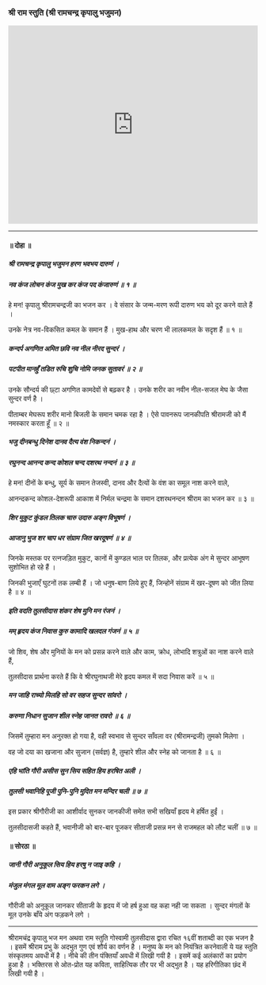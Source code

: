 ### श्री राम स्तुति (श्री रामचन्द्र कृपालु भजुमन)

<iframe width="100%" height="400px" src="https://www.youtube.com/embed/LdhwFVKFvB4" title="YouTube video player" frameborder="0" allow="accelerometer; autoplay; clipboard-write; encrypted-media; gyroscope; picture-in-picture" allowfullscreen></iframe>

---

#### ॥ दोहा ॥

##### श्री रामचन्द्र कृपालु भजुमन हरण भवभय दारुणं ।
##### नव कंज लोचन कंज मुख कर कंज पद कंजारुणं ॥ १ ॥

हे मन! कृपालु श्रीरामचन्द्रजी का भजन कर । वे संसार के जन्म-मरण रूपी दारुण भय को दूर करने वाले हैं ।

उनके नेत्र नव-विकसित कमल के समान हैं । मुख-हाथ और चरण भी लालकमल के सदृश हैं ॥ १ ॥

##### कन्दर्प अगणित अमित छवि नव नील नीरद सुन्दरं ।
##### पटपीत मानहुँ तडित रुचि शुचि नोमि जनक सुतावरं ॥ २ ॥

उनके सौन्दर्य की छ्टा अगणित कामदेवों से बढ़कर है । उनके शरीर का नवीन नील-सजल मेघ के जैसा सुन्दर वर्ण है ।

पीताम्बर मेघरूप शरीर मानो बिजली के समान चमक रहा है । ऐसे पावनरूप जानकीपति श्रीरामजी को मैं नमस्कार करता हूँ ॥ २ ॥

##### भजु दीनबन्धु दिनेश दानव दैत्य वंश निकन्दनं ।
##### रघुनन्द आनन्द कन्द कोशल चन्द दशरथ नन्दनं ॥ ३ ॥

हे मन! दीनों के बन्धु, सूर्य के समान तेजस्वी, दानव और दैत्यों के वंश का समूल नाश करने वाले,

आनन्दकन्द कोशल-देशरूपी आकाश में निर्मल चन्द्रमा के समान दशरथनन्दन श्रीराम का भजन कर ॥ ३ ॥

##### शिर मुकुट कुंडल तिलक चारु उदारु अङ्ग विभूषणं ।
##### आजानु भुज शर चाप धर संग्राम जित खरदूषणं ॥ ४ ॥

जिनके मस्तक पर रत्नजड़ित मुकुट, कानों में कुण्डल भाल पर तिलक, और प्रत्येक अंग मे सुन्दर आभूषण सुशोभित हो रहे हैं ।

जिनकी भुजाएँ घुटनों तक लम्बी हैं । जो धनुष-बाण लिये हुए हैं, जिन्होनें संग्राम में खर-दूषण को जीत लिया है ॥ ४ ॥

##### इति वदति तुलसीदास शंकर शेष मुनि मन रंजनं ।
##### मम् हृदय कंज निवास कुरु कामादि खलदल गंजनं ॥ ५ ॥

जो शिव, शेष और मुनियों के मन को प्रसन्न करने वाले और काम, क्रोध, लोभादि शत्रुओं का नाश करने वाले हैं,

तुलसीदास प्रार्थना करते हैं कि वे श्रीरघुनाथजी मेरे हृदय कमल में सदा निवास करें ॥ ५ ॥

##### मन जाहि राच्यो मिलहि सो वर सहज सुन्दर सांवरो ।
##### करुणा निधान सुजान शील स्नेह जानत रावरो ॥ ६ ॥

जिसमें तुम्हारा मन अनुरक्त हो गया है, वही स्वभाव से सुन्दर साँवला वर (श्रीरामन्द्रजी) तुमको मिलेगा ।

वह जो दया का खजाना और सुजान (सर्वज्ञ) है, तुम्हारे शील और स्नेह को जानता है ॥ ६ ॥

##### एहि भांति गौरी असीस सुन सिय सहित हिय हरषित अली ।
##### तुलसी भवानिहि पूजी पुनि-पुनि मुदित मन मन्दिर चली ॥ ७ ॥

इस प्रकार श्रीगौरीजी का आशीर्वाद सुनकर जानकीजी समेत सभी सखियाँ हृदय मे हर्षित हुईं ।

तुलसीदासजी कहते हैं, भवानीजी को बार-बार पूजकर सीताजी प्रसन्न मन से राजमहल को लौट चलीं ॥ ७ ॥

#### ॥ सोरठा ॥

##### जानी गौरी अनुकूल सिय हिय हरषु न जाइ कहि ।
##### मंजुल मंगल मूल वाम अङ्ग फरकन लगे ।

गौरीजी को अनुकूल जानकर सीताजी के हृदय में जो हर्ष हुआ वह कहा नही जा सकता । सुन्दर मंगलों के मूल उनके बाँये अंग फड़कने लगे ।

---

श्रीरामचंद्र कृपालु भज मन अथवा राम स्तुति गोस्वामी तुलसीदास द्वारा रचित १६वीं शताब्दी का एक भजन है । इसमें श्रीराम प्रभु के अदभुत गुण एवं शौर्य का वर्णन है । मनुष्य के मन को नियंत्रित करनेवाली ये यह स्तुति संस्कृतमय अवधी में है । नीचे की तीन पंक्तियाँ अवधी में लिखी गयी है । इसमें कई अलंकारों का प्रयोग हुआ है । भक्तिरस से ओत-प्रोत यह कविता, साहित्यिक तौर पर भी अद्भुत है । यह हरिगीतिका छंद में लिखी गयी है ।